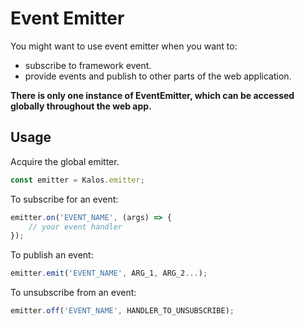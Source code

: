 # Event Emitter

You might want to use event emitter when you want to:

- subscribe to framework event.
- provide events and publish to other parts of the web application.

**There is only one instance of EventEmitter, which can be accessed globally throughout the web app.**

## Usage

Acquire the global emitter.

```js
const emitter = Kalos.emitter;
```

To subscribe for an event:

```js
emitter.on('EVENT_NAME', (args) => {
    // your event handler
});
```

To publish an event:

```js
emitter.emit('EVENT_NAME', ARG_1, ARG_2...);
```

To unsubscribe from an event:
```js
emitter.off('EVENT_NAME', HANDLER_TO_UNSUBSCRIBE);
```

